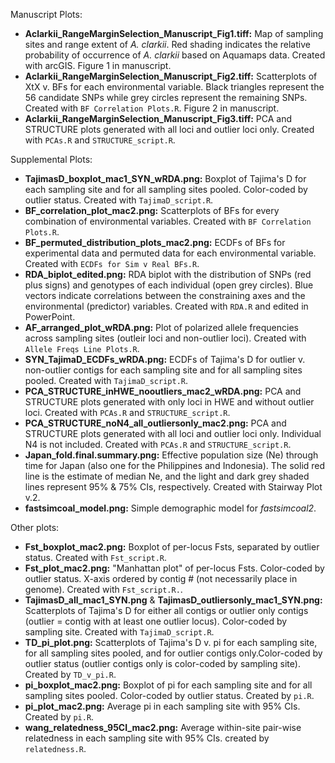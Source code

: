 Manuscript Plots:
* **Aclarkii_RangeMarginSelection_Manuscript_Fig1.tiff:** Map of sampling sites and range extent of *A. clarkii*. Red shading indicates the relative probability of occurrence of *A. clarkii* based on Aquamaps data. Created with arcGIS. Figure 1 in manuscript.
* **Aclarkii_RangeMarginSelection_Manuscript_Fig2.tiff:** Scatterplots of XtX v. BFs for each environmental variable. Black triangles represent the 56 candidate SNPs while grey circles represent the remaining SNPs. Created with `BF Correlation Plots.R`. Figure 2 in manuscript.
* **Aclarkii_RangeMarginSelection_Manuscript_Fig3.tiff:** PCA and STRUCTURE plots generated with all loci and outlier loci only. Created with `PCAs.R` and `STRUCTURE_script.R`.

Supplemental Plots:
* **TajimasD_boxplot_mac1_SYN_wRDA.png:** Boxplot of Tajima's D for each sampling site and for all sampling sites pooled. Color-coded by outlier status. Created with `TajimaD_script.R`.
* **BF_correlation_plot_mac2.png:** Scatterplots of BFs for every combination of environmental variables. Created with `BF Correlation Plots.R`.
* **BF_permuted_distribution_plots_mac2.png:** ECDFs of BFs for experimental data and permuted data for each environmental variable. Created with `ECDFs for Sim v Real BFs.R`.
* **RDA_biplot_edited.png:** RDA biplot with the distribution of SNPs (red plus signs) and genotypes of each individual (open grey circles). Blue vectors indicate correlations between the constraining axes and the environmental (predictor) variables. Created with `RDA.R` and edited in PowerPoint.
* **AF_arranged_plot_wRDA.png:** Plot of polarized allele frequencies across sampling sites (outleir loci and non-outlier loci). Created with `Allele Freqs Line Plots.R`.
* **SYN_TajimaD_ECDFs_wRDA.png:** ECDFs of Tajima's D for outlier v. non-outlier contigs for each sampling site and for all sampling sites pooled. Created with `TajimaD_script.R`.
* **PCA_STRUCTURE_inHWE_nooutliers_mac2_wRDA.png:** PCA and STRUCTURE plots generated with only loci in HWE and without outlier loci. Created with `PCAs.R` and `STRUCTURE_script.R`.
* **PCA_STRUCTURE_noN4_all_outliersonly_mac2.png:** PCA and STRUCTURE plots generated with all loci and outlier loci only. Individual N4 is not included. Created with `PCAs.R` and `STRUCTURE_script.R`.
* **Japan_fold.final.summary.png:** Effective population size (Ne) through time for Japan (also one for the Philippines and Indonesia). The solid red line is the estimate of median Ne, and the light and dark grey shaded lines represent 95% & 75% CIs, respectively. Created with Stairway Plot v.2.
* **fastsimcoal_model.png:** Simple demographic model for *fastsimcoal2*.

Other plots:
 * **Fst_boxplot_mac2.png:** Boxplot of per-locus Fsts, separated by outlier status. Created with `Fst_script.R`.
 * **Fst_plot_mac2.png:** "Manhattan plot" of per-locus Fsts. Color-coded by outlier status. X-axis ordered by contig # (not necessarily place in genome). Created with `Fst_script.R.`.
 * **TajimasD_all_mac1_SYN.png** & **TajimasD_outliersonly_mac1_SYN.png:** Scatterplots of Tajima's D for either all contigs or outlier only contigs (outlier = contig with at least one outlier locus). Color-coded by sampling site. Created with `TajimaD_script.R`.
  * **TD_pi_plot.png:** Scatterplots of Tajima's D v. pi for each sampling site, for all sampling sites pooled, and for outlier contigs only.Color-coded by outlier status (outlier contigs only is color-coded by sampling site). Created by `TD_v_pi.R`.
 * **pi_boxplot_mac2.png:** Boxplot of pi for each sampling site and for all sampling sites pooled. Color-coded by outlier status. Created by `pi.R`.
 * **pi_plot_mac2.png:** Average pi in each sampling site with 95% CIs. Created by `pi.R`.
 * **wang_relatedness_95CI_mac2.png:** Average within-site pair-wise relatedness in each sampling site with 95% CIs. created by `relatedness.R`.
